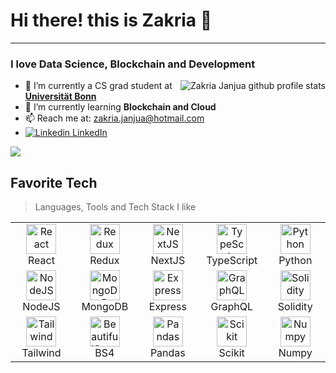 # Hi there! this is Zakria 👋
---
### I love Data Science, Blockchain and Development 

<img src="https://github-readme-stats.vercel.app/api?username=ZakriaJanjua&show_icons=true&count_private=true&include_all_commits=true" alt="Zakria Janjua github profile stats" align="right" />

- 🔭 I’m currently a CS grad student at **[Universität Bonn](https://www.uni-bonn.de/en)**
- 🌱 I’m currently learning **Blockchain and Cloud**
- 📫 Reach me at: zakria.janjua@hotmail.com
- [![Linkedin](https://i.stack.imgur.com/gVE0j.png)  LinkedIn](https://www.linkedin.com/in/zakriajanjua/) 

![](https://komarev.com/ghpvc/?username=ZakriaJanjua&style=for-the-badge)



<div align="left">
<h2 align="left">Favorite Tech</h2>

> Languages, Tools and Tech Stack I like

<table>
  <tr>
    <td align="center" width="96">
      <a href="#ZakriaJanjua">
        <img src="https://pics.freeicons.io/uploads/icons/png/20167174151551942641-512.png" width="48" height="48" alt="React" />
      </a>
      <br>React
    </td>
    <td align="center" width="96">
      <a href="#ZakriaJanjua">
        <img src="https://pics.freeicons.io/uploads/icons/png/9818154791551942292-512.png" width="48" height="48" alt="Redux" />
      </a>
      <br>Redux
    </td>
    <td align="center" width="96">
      <a href="#ZakriaJanjua">
        <img src="https://pics.freeicons.io/uploads/icons/png/9114856761551941711-512.png" width="48" height="48" alt="NextJS" />
      </a>
      <br>NextJS
    </td>
    <td align="center" width="96">
      <a href="#ZakriaJanjua">
        <img src="https://pics.freeicons.io/uploads/icons/png/14678610731551953708-512.png" width="48" height="48" alt="TypeScript" />
      </a>
      <br>TypeScript
    </td>
    <td align="center" width="96">
      <a href="#ZakriaJanjua">
        <img src="https://pics.freeicons.io/uploads/icons/png/12785093741551942290-512.png" width="48" height="48" alt="Python" />
      </a>
      <br>Python
    </td>
  </tr>
  <tr>
    <td align="center" width="96"> 
      <a href="#ZakriaJanjua" >
        <img src="https://pics.freeicons.io/uploads/icons/png/8954758561551942278-512.png" width="48" height="48" alt="NodeJS" />
      </a>
      <br>NodeJS
    </td>
    <td align="center" width="96"> 
      <a href="#ZakriaJanjua" >
        <img src="https://pics.freeicons.io/uploads/icons/png/1888890291551942128-512.png" width="48" height="48" alt="MongoDB" />
      </a>
      <br>MongoDB
    </td>
    <td align="center" width="96"> 
      <a href="#ZakriaJanjua" >
        <img src="https://encrypted-tbn0.gstatic.com/images?q=tbn:ANd9GcQprYdebuGjpDHnU5L4QZOI5ZrqyWmHIRjSBdq5ABi5Z_gcdnP_AgRtLEAsdwuokyhCGtU&usqp=CAU" width="48" height="48" alt="Express" style="object-fit:contain;" />
      </a>
      <br>Express
    </td>
    <td align="center" width="96"> 
      <a href="#ZakriaJanjua" >
        <img src="https://pics.freeicons.io/uploads/icons/png/21299071571548141943-512.png" width="48" height="48" alt="GraphQL" />
      </a>
      <br>GraphQL
    </td>
    <td align="center" width="96"> 
      <a href="#ZakriaJanjua" >
        <img src="https://miro.medium.com/max/1400/0*yqbRInqX0ZRUlVS0" width="48" height="48" alt="Solidity" />
      </a>
      <br>Solidity
    </td>
  </tr>
  <tr>
    <td align="center" width="96">
      <a href="#ZakriaJanjua">
        <img src="https://www.drupal.org/files/styles/grid-3-2x/public/project-images/screenshot_361.png?itok=w4CzcWyb" width="48" height="48" alt="Tailwind" />
      </a>
      <br>Tailwind
    </td>
    <td align="center" width="96">
      <a href="#ZakriaJanjua">
        <img src="https://www.crummy.com/software/BeautifulSoup/bs4/doc/_images/6.1.jpg" width="48" height="48" alt="BeautifulSoup" />
      </a>
      <br>BS4
    </td>
     <td align="center" width="96">
      <a href="#ZakriaJanjua">
        <img src="https://pandas.pydata.org/static/img/favicon_white.ico" width="48" height="48" alt="Pandas" />
      </a>
      <br>Pandas
    </td>
    <td align="center" width="96">
      <a href="#ZakriaJanjua">
        <img src="https://e7.pngegg.com/pngimages/309/384/png-clipart-scikit-learn-python-computer-icons-scikit-machine-learning-learning-text-orange-thumbnail.png" width="48" height="48" alt="Scikit" />
      </a>
      <br>Scikit
    </td>
    <td align="center" width="96">
      <a href="#ZakriaJanjua">
        <img src="https://w7.pngwing.com/pngs/134/662/png-transparent-numpy-hd-logo-thumbnail.png" width="48" height="48" alt="Numpy" />
      </a>
      <br>Numpy
    </td>
  </tr>
</table>
</div>
